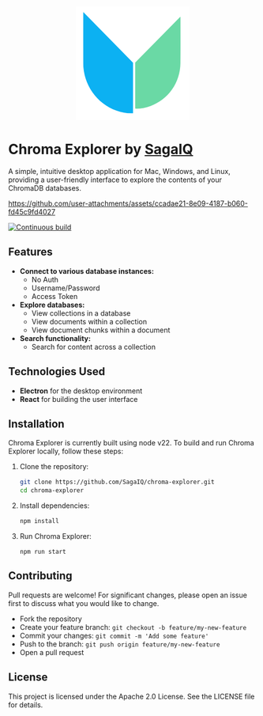 <p align="center">
  <img src="./assets/icon.png" alt="Chroma Explorer Logo" />
</p>

# Chroma Explorer by [SagaIQ](https://sagaiq.ai)
A simple, intuitive desktop application for Mac, Windows, and Linux, providing a user-friendly interface to explore the contents of your ChromaDB databases.


https://github.com/user-attachments/assets/ccadae21-8e09-4187-b060-fd45c9fd4027


[![Continuous build](https://github.com/SagaIQ/chroma-explorer/actions/workflows/main.yml/badge.svg)](https://github.com/SagaIQ/chroma-explorer/actions/workflows/main.yml)


## Features

- **Connect to various database instances:**
  - No Auth
  - Username/Password
  - Access Token
- **Explore databases:**
  - View collections in a database
  - View documents within a collection
  - View document chunks within a document
- **Search functionality:**
  - Search for content across a collection

## Technologies Used

- **Electron** for the desktop environment
- **React** for building the user interface

## Installation

Chroma Explorer is currently built using node v22. To build and run Chroma Explorer locally, follow these steps:

1. Clone the repository:
    ```bash
    git clone https://github.com/SagaIQ/chroma-explorer.git
    cd chroma-explorer
    ```

2. Install dependencies:
    ```bash
    npm install
    ```

3. Run Chroma Explorer:
    ```
    npm run start
    ```

## Contributing

Pull requests are welcome! For significant changes, please open an issue first to discuss what you would like to change.

- Fork the repository
- Create your feature branch: `git checkout -b feature/my-new-feature`
- Commit your changes: `git commit -m 'Add some feature'`
- Push to the branch: `git push origin feature/my-new-feature`
- Open a pull request

## License

This project is licensed under the Apache 2.0 License. See the LICENSE file for details.
